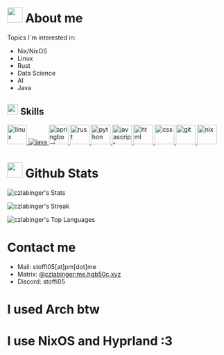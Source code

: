 # <img src="https://media.giphy.com/media/hvRJCLFzcasrR4ia7z/giphy.gif" width="35" width = 50px /><b> About me</b>

Topics I`m interested in:
* Nix/NixOS
* Linux
* Rust
* Data Science
* AI
* Java

## <img src="https://media2.giphy.com/media/QssGEmpkyEOhBCb7e1/giphy.gif?cid=ecf05e47a0n3gi1bfqntqmob8g9aid1oyj2wr3ds3mg700bl&rid=giphy.gif" width ="25"><b> Skills</b>

<p align="left"> 
    <a href="https://linux.org/" target="_blank"> <img src="https://upload.wikimedia.org/wikipedia/commons/thumb/f/f1/Icons8_flat_linux.svg/2048px-Icons8_flat_linux.svg.png" alt="linux" width="45" /> </a> 
    <a href="https://www.java.com" target="_blank"> <img src="https://img.icons8.com/color/48/000000/java-coffee-cup-logo.png" alt="java" /> </a>
    <a href="https://spring.io/projects/spring-boot" target="_blank"> <img src="https://img.icons8.com/color/48/000000/spring-logo.png" alt="springboot" width=45 /> </a> 
    <a href="https://www.rust-lang.org" target="_blank"> <img src="https://rust-lang.org/logos/rust-logo-512x512.png" alt="rust" width="45" /> </a>
    <a href="https://www.python.org" target="_blank"> <img src="https://img.icons8.com/color/python" alt="python" width="45" /> </a>
    <a href="https://developer.mozilla.org/en-US/docs/Web/JavaScript" target="_blank"> <img src="https://img.icons8.com/color/48/000000/javascript.png" alt="javascript" width="45" /> </a> 
    <a href="https://www.w3.org/html/" target="_blank"> <img src="https://img.icons8.com/color/48/000000/html-5.png" alt="html" width="45" /> </a> 
    <a href="https://www.w3schools.com/css/" target="_blank"> <img src="https://img.icons8.com/color/48/000000/css3.png" alt="css" width="45" /> </a> 
    <a href="https://git-scm.com/" target="_blank"> <img src="https://img.icons8.com/color/48/000000/git.png" alt="git" width="45" /> </a> 
    <a href="https://nixos.org/" target="_blank"> <img src="https://static-00.iconduck.com/assets.00/nixos-icon-256x223-5nl9a9lw.png" alt="nix" width="45" /> </a> 
</p>

# <img src="https://media.giphy.com/media/iY8CRBdQXODJSCERIr/giphy.gif" width="35"><b> Github Stats </b>
![czlabinger's Stats](https://github-readme-stats.vercel.app/api?username=czlabinger&theme=onedark&show_icons=true&hide_border=true&count_private=true)

![czlabinger's Streak](https://github-readme-streak-stats.herokuapp.com/?user=czlabinger&theme=onedark&hide_border=true)

![czlabinger's Top Languages](https://github-readme-stats.vercel.app/api/top-langs/?username=czlabinger&theme=onedark&show_icons=true&hide_border=true&layout=compact)

# Contact me

* Mail: stoffi05[at]pm[dot]me
* Matrix: [@czlabinger:me.hgb50c.xyz](https://matrix.to/#/@czlabinger:me.hgb50c.xyz)
* Discord: stoffi05

# I used Arch btw
# I use NixOS and Hyprland :3
